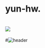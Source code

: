 # yun-hw.
# <a href="클릭시 이동할 링크" target="_blank"><img src="https://img.shields.io/badge/HTML-색코드?style=flat-square&logo=이미지 이름&logoColor=white"/></a>
#![header](https://capsule-render.vercel.app/api?type=waving&color=timeGradient&text=Welcome%20to%20huongwon's%20GitHub%20👋&animation=twinkling&fontSize=35&fontAlignY=40&fontAlign=70&height=250)
